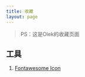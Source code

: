 ```yaml
---
title: 收藏
layout: page
---
```


> PS：这是Olek的收藏页面


## 工具<i class="fa-thin fa-screwdriver-wrench"></i>

1. [Fontawesome Icon](https://fontawesome.com/)